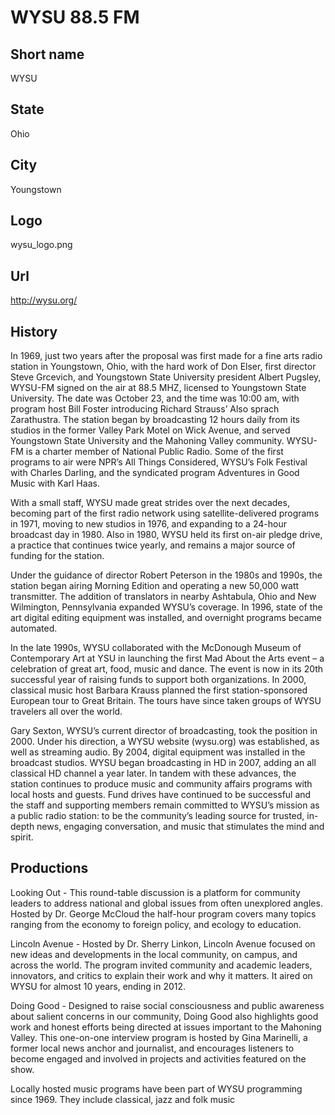 # WYSU 88.5 FM

## Short name

WYSU

## State

Ohio

## City

Youngstown

## Logo

wysu\_logo.png

## Url

http://wysu.org/

## History

In 1969, just two years after the proposal was first made for a fine
arts radio station in Youngstown, Ohio, with the hard work of Don Elser, first
director Steve Grcevich, and Youngstown State University president Albert Pugsley,
WYSU-FM signed on the air at 88.5 MHZ, licensed to Youngstown State University.
The date was October 23, and the time was 10:00 am, with program host Bill Foster
introducing Richard Strauss’ Also sprach Zarathustra.  The station began by broadcasting
12 hours daily from its studios in the former Valley Park Motel on Wick Avenue,
and served Youngstown State University and the Mahoning Valley community.  WYSU-FM
is a charter member of National Public Radio. Some of the first programs to air
were NPR’s All Things Considered, WYSU’s Folk Festival with Charles Darling, and
the syndicated program Adventures in Good Music with Karl Haas.  

With a small
staff, WYSU made great strides over the next decades, becoming part of the first
radio network using satellite-delivered programs in 1971, moving to new studios
in 1976, and expanding to a 24-hour broadcast day in 1980.  Also in 1980, WYSU
held its first on-air pledge drive, a practice that continues twice yearly, and
remains a major source of funding for the station.  

Under the guidance of director
Robert Peterson in the 1980s and 1990s, the station began airing Morning Edition
and operating a new 50,000 watt transmitter.  The addition of translators in nearby
Ashtabula, Ohio and New Wilmington, Pennsylvania expanded WYSU’s coverage.  In
1996, state of the art digital editing equipment was installed, and overnight
programs became automated.

In the late 1990s, WYSU collaborated with the McDonough
Museum of Contemporary Art at YSU in launching the first Mad About the Arts event
– a celebration of great art, food, music and dance.  The event is now in its
20th successful year of raising funds to support both organizations.  In 2000,
classical music host Barbara Krauss planned the first station-sponsored European
tour to Great Britain.  The tours have since taken groups of WYSU travelers all
over the world. 

Gary Sexton, WYSU’s current director of broadcasting, took the
position in 2000.  Under his direction, a WYSU website (wysu.org) was established,
as well as streaming audio. By 2004, digital equipment was installed in the broadcast
studios.  WYSU began broadcasting in HD in 2007, adding an all classical HD channel
a year later.  In tandem with these advances, the station continues to produce
music and community affairs programs with local hosts and guests.  Fund drives
have continued to be successful and the staff and supporting members remain committed
to WYSU’s mission as a public radio station:  to be the community’s leading source
for trusted, in-depth news, engaging conversation, and music that stimulates the
mind and spirit.


## Productions

Looking Out - This round-table discussion is a platform for community
leaders to address national and global issues from often unexplored angles. Hosted
by Dr. George McCloud the half-hour program covers many topics ranging from the
economy to foreign policy, and ecology to education.

Lincoln Avenue - Hosted
by Dr. Sherry Linkon, Lincoln Avenue focused on new ideas and developments in
the local community, on campus, and across the world. The program invited community
and academic leaders, innovators, and critics to explain their work and why it
matters.  It aired on WYSU for almost 10 years, ending in 2012.

Doing Good -
Designed to raise social consciousness and public awareness about salient concerns
in our community, Doing Good also highlights good work and honest efforts being
directed at issues important to the Mahoning Valley.  This one-on-one interview
program is hosted by Gina Marinelli,  a former local news anchor and journalist,
and encourages listeners to become engaged and involved in projects and activities
featured on the show.

Locally hosted music programs have been part of WYSU programming
since 1969.  They include classical, jazz and folk music

